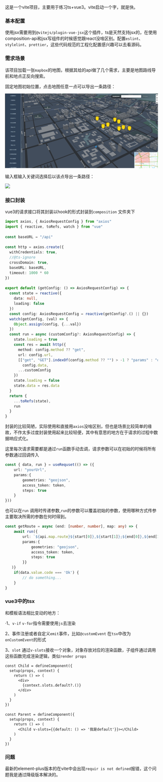 这是一个vite项目，主要用于练习ts+vue3。vite启动一个字，就是快。

### 基本配置

使用jsx需要用到`@vitejs/plugin-vue-jsx`这个插件，ts是天然支持jsx的，在使用composition-api和jsx写组件的时候感觉跟react没啥区别。配置`eslint`、`stylelint`、`prettier`，这些代码规范的工程化配置感兴趣可以去看源码。

### 需求场景

该项目加载一张`mapbox`的地图，根据其给的api做了几个需求，主要是地图路线导航和地点正反向搜索。

固定地图初始位置，点击地图任意一点可以导出一条路径：

![](./.readme/map.gif)

输入框输入关键词选择后以该点导出一条路径：

<img src="./.readme/map2.gif"/>

### 接口封装

vue3的请求接口将其封装以hook的形式封装到`composition` 文件夹下

```ts
import axios, { AxiosRequestConfig } from "axios"
import { reactive, toRefs, watch } from "vue"

const baseURL = "/api"

const http = axios.create({
  withCredentials: true,
  //@ts-ignore
  crossDomain: true,
  baseURL: baseURL,
  timeout: 1000 * 60
})

export default (getConfig: () => AxiosRequestConfig) => {
  const state = reactive({
    data: null,
    loading: false
  })
  const config: AxiosRequestConfig = reactive(getConfig?.() || {})
  watch(getConfig, (val) => {
    Object.assign(config, {...val})
  })
  const run = async (customConfig?: AxiosRequestConfig) => {
    state.loading = true
    const res = await http({
      method: config.method ?? "get",
      url: config.url,
      [["get", "GET"].indexOf(config.method ?? "") > -1 ? "params" : "data"]:
        config.data,
      ...customConfig
    })
    state.loading = false
    state.data = res.data
  }
  return {
    ...toRefs(state),
    run
  }
}


```

封装的比较简陋，实际使用和直接用`axios`没啥区别，但也是场景比较简单的缘故，不作太多过度封装使用起来比较轻便，其中有意思的地方在于请求的过程中数据响应式化。

这里每次请求需要都是通过`run`函数手动去调，请求参数可以在初始的时候将所有参数通过回调传入

```ts
const { data, run } = useRequset(() => ({
    url: "yourUrl",
    params:{
        geometries: "geojson",
        access_token: token,
        steps: true
    }
}))

```



也可以在`run` 调用时传递参数,`run`的参数可以覆盖初始的参数，使用哪种方式传参主要取决所需的参数在何时得到。

```ts
const getRoute = async (end: [number, number], map: any) => {
    await run({
        url: `${api.map.route}${start[0]},${start[1]};${end[0]},${end[1]}`,
        params:{
            geometries: "geojson",
            access_token: token,
            steps: true
        }}
   )}
	if(data.value.code === 'Ok') {
        // do something...
    }
}
```

### vue3中的tsx

和模板语法相比变动的地方：

·1、`v-if` `v-for`指令需要使用`js`去渲染

2、事件注册或者自定义`emit`事件，比如`@customEvent` 在`tsx`中改为`onCustomEvent`的形式

3、`slot` 通过`v-slots`接收一个对象，对象存放对应的渲染函数，子组件通过调用这些函数完成渲染逻辑，类似`render props`

```tsx
const Child = defineComponent({
  setup(props, context) {
    return () => (
      <div>
        {context.slots.default?.()}
      </div>
    )
  }
})

const Parent = defineComponent({
  setup(props, context) {
    return () => (
      <Child v-slots={{default: () => '我是default'}}></Child>
    )
  }
})
```



### 问题

最新的element-plus版本的在vite中会出现`requir is not defined`报错，这个问题我是通过降级版本解决的。

